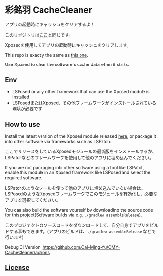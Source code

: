 # 彩銘羽 CacheCleaner
アプリの起動時にキャッシュをクリアするよ！

このリポジトリは[ここ](https://github.com/Xposed-Modules-Repo/Cai_Ming_Yu.CacheCleaner)と同じです。

Xposedを使用してアプリの起動時にキャッシュをクリアします。

This repo is exactly the same as [this one](https://github.com/Cai-Ming-Yu/CMY-CacheCleaner).

Use Xposed to clear the software's cache data when it starts.

## Env
- LSPosed or any other framework that can use the Xposed module is installed
- LSPosedまたはXposed、その他フレームワークがインストールされている環境が必要です

## How to use
Install the latest version of the Xposed module released [here](https://github.com/Cai-Ming-Yu/Cai_Ming_Yu.CacheCleaner/releases), or package it into other software via frameworks such as LSPatch.

ここでリリースをしているXposedモジュールの最新版をインストールするか、LSPatchなどのフレームワークを使用して他のアプリに埋め込んでください。

If you are not packaging into other software using a tool like LSPatch, enable this module in an Xposed framework like LSPosed and select the required software.

LSPatchのようなツールを使って他のアプリに埋め込んでいない場合は、LSPosedのようなXposedフレームワークでこのモジュールを有効化し、必要なアプリを選択してください。

You can also build the software yourself by downloading the source code for this project(Software builds via e.g. ```./gradlew assembleRelease```).

このプロジェクトのソースコードをダウンロードして、自分自身でアプリをビルドする事もできます。(アプリのビルドは、``./gradlew assembleRelease`` などで行います)

Debug CI Version: https://github.com/Cai-Ming-Yu/CMY-CacheCleaner/actions

## [License](https://github.com/Cai-Ming-Yu/Cai_Ming_Yu.CacheCleaner/blob/C-M-Y/LICENSE)
